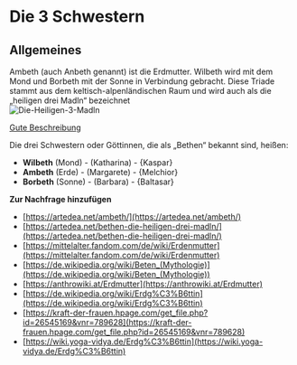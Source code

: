 # Die 3 Schwestern

## Allgemeines

Ambeth (auch Anbeth genannt) ist die Erdmutter. Wilbeth wird mit dem Mond und Borbeth mit der Sonne in Verbindung gebracht. Diese Triade stammt aus dem keltisch-alpenländischen Raum und wird auch als die „heiligen drei Madln“ bezeichnet\
![Die-Heiligen-3-Madln](https://github.com/Mintaka-Starseed/publicdiscussion/blob/main/bilder/Die-Heiligen-3-Madln.png?raw=true)

[Gute Beschreibung](https://artedea.net/bethen-die-heiligen-drei-madln/)

Die drei Schwestern oder Göttinnen, die als „Bethen“ bekannt sind, heißen:

* **Wilbeth** (Mond) - (Katharina) - {Kaspar}
* **Ambeth** (Erde) - (Margarete) - {Melchior}
* **Borbeth** (Sonne) - (Barbara) - {Baltasar}

**Zur Nachfrage hinzufügen**

- [https://artedea.net/ambeth/](https://artedea.net/ambeth/)
- [https://artedea.net/bethen-die-heiligen-drei-madln/](https://artedea.net/bethen-die-heiligen-drei-madln/)
- [https://mittelalter.fandom.com/de/wiki/Erdenmutter](https://mittelalter.fandom.com/de/wiki/Erdenmutter)
- [https://de.wikipedia.org/wiki/Beten_(Mythologie)](https://de.wikipedia.org/wiki/Beten_(Mythologie))
- [https://anthrowiki.at/Erdmutter](https://anthrowiki.at/Erdmutter)
- [https://de.wikipedia.org/wiki/Erdg%C3%B6ttin](https://de.wikipedia.org/wiki/Erdg%C3%B6ttin)
- [https://kraft-der-frauen.hpage.com/get_file.php?id=26545169&vnr=789628](https://kraft-der-frauen.hpage.com/get_file.php?id=26545169&vnr=789628)
- [https://wiki.yoga-vidya.de/Erdg%C3%B6ttin](https://wiki.yoga-vidya.de/Erdg%C3%B6ttin)
